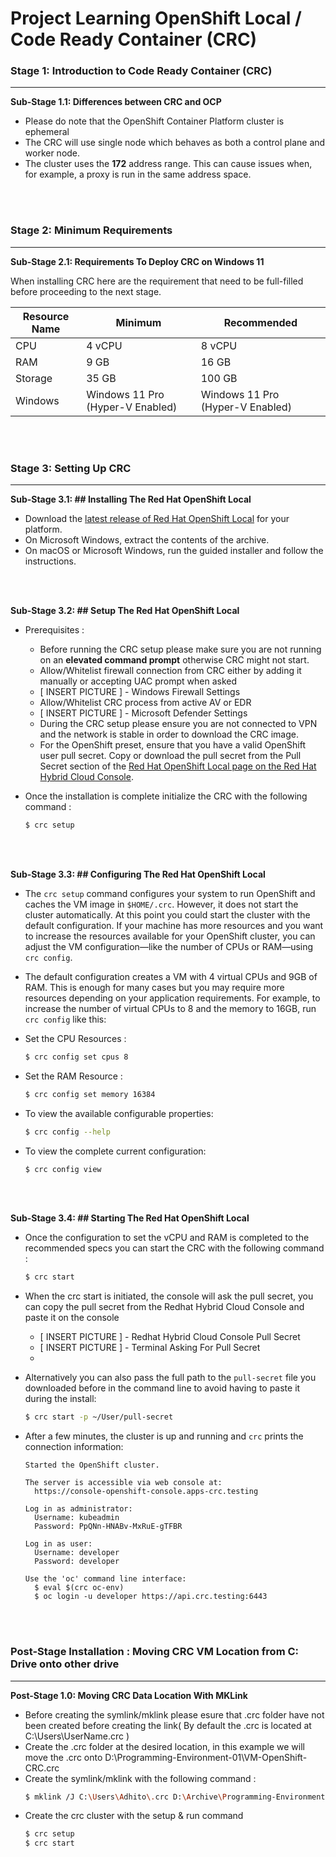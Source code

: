 # Project Learning OpenShift Local / Code Ready Container (CRC)

### **Stage 1: Introduction to Code Ready Container (CRC)**
---
**Sub-Stage 1.1: Differences between CRC and OCP**

- Please do note that the OpenShift Container Platform cluster is ephemeral 
- The CRC will use single node which behaves as both a control plane and worker node.
- The cluster uses the  **172**  address range. This can cause issues when, for example, a proxy is run in the same address space.
<br />
<br />




### **Stage 2: Minimum Requirements**
---
**Sub-Stage 2.1: Requirements To Deploy  CRC on Windows 11**

When installing CRC here are the requirement that need to be full-filled before proceeding to the next stage.

| Resource Name   	| Minimum                       | Recommended                 |
|-------------------|-------------------------------|-----------------------------|
|CPU				| 4 vCPU			            | 8 vCPU            		  |
|RAM             	| 9 GB            				| 16 GB            			  |
|Storage          	| 35 GB							| 100 GB					  | 
|Windows          	| Windows 11 Pro (Hyper-V Enabled) 				| Windows 11 Pro (Hyper-V Enabled)						  | 
<br />
<br />




### **Stage 3: Setting Up CRC**
---
**Sub-Stage 3.1: ## Installing The Red Hat OpenShift Local**

- Download the  [latest release of Red Hat OpenShift Local](https://console.redhat.com/openshift/create/local)  for your platform.
- On Microsoft Windows, extract the contents of the archive.
- On macOS or Microsoft Windows, run the guided installer and follow the instructions.
<br />
<br />

**Sub-Stage 3.2: ## Setup The  Red Hat OpenShift Local**

- Prerequisites : 
	- Before running the CRC setup please make sure you are not running on an **elevated command prompt** otherwise CRC might not start.
	- Allow/Whitelist firewall connection from CRC either by adding it manually or accepting UAC prompt when asked
 	- [ INSERT PICTURE ] - Windows Firewall Settings
	- Allow/Whitelist CRC process from active AV or EDR
	- [ INSERT PICTURE ] - Microsoft Defender Settings
	- During the CRC setup please ensure you are not connected to VPN and the network is stable in order to download the CRC image.
	- For the OpenShift preset, ensure that you have a valid OpenShift user pull secret. Copy or download the pull secret from the Pull Secret section of the [Red Hat OpenShift Local page on the Red Hat Hybrid Cloud Console](https://console.redhat.com/openshift/create/local).
- Once the installation is complete initialize the CRC with the following command : 
    
    ```bash
    $ crc setup
    ```
<br />
<br />


**Sub-Stage 3.3: ## Configuring The Red Hat OpenShift Local**
- The  `crc setup`  command configures your system to run OpenShift and caches the VM image in  `$HOME/.crc`. However, it does not start the cluster automatically. At this point you could start the cluster with the default configuration. If your machine has more resources and you want to increase the resources available for your OpenShift cluster, you can adjust the VM configuration—like the number of CPUs or RAM—using  `crc config`.

- The default configuration creates a VM with 4 virtual CPUs and 9GB of RAM. This is enough for many cases but you may require more resources depending on your application requirements. For example, to increase the number of virtual CPUs to 8 and the memory to 16GB, run  `crc config`  like this:

- Set the CPU Resources : 
    ```bash
    $ crc config set cpus 8
    ```
    
- Set the RAM Resource : 
    ```bash
    $ crc config set memory 16384
    ```
    
- To view the available configurable properties: 
    ```bash
    $ crc config --help
    ```
    
- To view the complete current configuration:
    ```bash
    $ crc config view
    ```
<br />
<br />

**Sub-Stage 3.4: ## Starting The Red Hat OpenShift Local**

- Once the configuration to set the vCPU and RAM is completed to the recommended specs you can start the CRC with the following command :
    ```bash
    $ crc start
    ```
- When the crc start is initiated, the console will ask the pull secret, you can copy the pull secret from the Redhat Hybrid Cloud Console and paste it on the console <br />
	- [ INSERT PICTURE ] - Redhat Hybrid Cloud Console Pull Secret
	- [ INSERT PICTURE ] - Terminal Asking For Pull Secret 
	- 
- Alternatively you can also pass the full path to the `pull-secret` file you downloaded before in the command line to avoid having to paste it during the install:
    ```bash
    $ crc start -p ~/User/pull-secret
    ```

- After a few minutes, the cluster is up and running and  `crc`  prints the connection information:

	```shell
	Started the OpenShift cluster.

	The server is accessible via web console at:
	  https://console-openshift-console.apps-crc.testing

	Log in as administrator:
	  Username: kubeadmin
	  Password: PpQNn-HNABv-MxRuE-gTFBR

	Log in as user:
	  Username: developer
	  Password: developer

	Use the 'oc' command line interface:
	  $ eval $(crc oc-env)
	  $ oc login -u developer https://api.crc.testing:6443
	```
<br />
<br />


### **Post-Stage Installation : Moving CRC VM Location from C: Drive onto other drive**
---
**Post-Stage 1.0: Moving CRC Data Location With MKLink**

- Before creating the symlink/mklink please esure that .crc folder have not been created before creating the link( By default the .crc is located at C:\Users\UserName\.crc )
- Create the .crc folder at the desired location, in this example we will move the .crc onto D:\Programming-Environment-01\VM-OpenShift-CRC\.crc
- Create the symlink/mklink with the following command :
    ```bash
    $ mklink /J C:\Users\Adhito\.crc D:\Archive\Programming-Environment-01\VM-OpenShift-CRC\.crc
    ```
- Create the crc cluster with the setup & run command
    ```bash
    $ crc setup
    $ crc start
    ```



